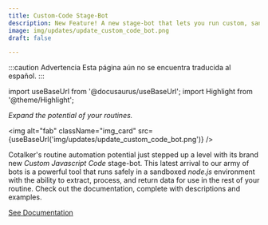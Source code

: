 ```yaml
---
title: Custom-Code Stage-Bot
description: New Feature! A new stage-bot that lets you run custom, sandboxed, Javascript code in your routines to extract, process, and return data.
image: img/updates/update_custom_code_bot.png
draft: false

---
```


:::caution Advertencia
Esta página aún no se encuentra traducida al español.
:::

import useBaseUrl from '@docusaurus/useBaseUrl'; 
import Highlight from '@theme/Highlight';


<div className="align-center">
<div className="card">
<div className="card__header">

<span className="hero__subtitle"><em>Expand the potential of your routines.</em></span>

</div>
<div className="card__image">

<img alt="fab" className="img_card" src={useBaseUrl('img/updates/update_custom_code_bot.png')} />
<br/>

</div>
<div className="card__body">

Cotalker's routine automation potential just stepped up a level with its brand new _Custom Javascript Code_ stage-bot. This latest arrival to our army of bots is a powerful tool that runs safely in a sandboxed _node.js_ environment with the ability to extract, process, and return data for use in the rest of your routine. Check out the documentation, complete with descriptions and examples.

</div>
<div className="card__footer text-center align-padding-center">

<a className="button button--info button--block" href="/docs/documentation/automation/bots/ccjs">See Documentation</a>
<br/>

</div>
</div>
</div>

